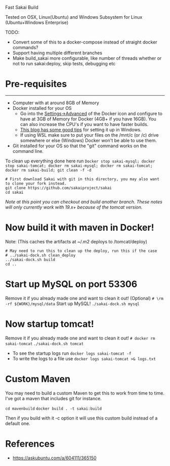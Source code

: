 Fast Sakai Build

Tested on OSX, Linux(Ubuntu) and Windows Subsystem for Linux (Ubuntu+Windows Enterprise)

TODO: 
* Convert some of this to a docker-compose instead of straight docker commands?
* Support having multiple different branches
* Make build_sakai more configurable, like number of threads whether or not to run sakai:deploy, skip tests, debugging etc

# Pre-requisites
--------------
* Computer with at around 8GB of Memory
* Docker installed for your OS
  * Go into the [Settings->Advanced](https://stackoverflow.com/a/44533437/3708872) of the Docker icon and configure to have at 3GB of Memory for Docker (4GB+ if you have 16GB). You can also increase the CPU's if you want to have faster builds.
  * [This blog has some good tips](https://nickjanetakis.com/blog/setting-up-docker-for-windows-and-wsl-to-work-flawlessly) for setting it up in Windows.
  * If using WSL make sure to put your files on the /mnt/c (or /c) drive somewhere or else (Windows) Docker won't be able to use them.
* Git installed for your OS so that the "git" command works on the command line.

To clean up everything done here run
`Docker stop sakai-mysql; docker stop sakai-tomcat; docker rm sakai-mysql; docker rm sakai-tomcat; docker rm sakai-build; git clean -f -d`

```
# First download Sakai with git in this directory, you may also want to clone your fork instead.
git clone https://github.com/sakaiproject/sakai
cd sakai
```

*Note at this point you can checkout and build another branch. These notes will only currently work with 19.x+ because of the tomcat version.*

# Now build it with maven in Docker! 
Note: (This caches the artifacts at ~/.m2 deploys to /tomcat/deploy)

```
# May need to run this to clean up the deploy, run this if the case
# ../sakai-dock.sh clean_deploy
../sakai-dock.sh build
cd ..
```

# Start up MySQL on port 53306
Remove it if you already made one and want to clean it out! (Optional)
`# \rm -rf ${WORK}/mysql/data`
Start up MySQL!
`./sakai-dock.sh mysql`

# Now startup tomcat!
Remove it if you already made one and want to clean it out!
`# docker rm sakai-tomcat`
`./sakai-dock.sh tomcat`

* To see the startup logs run 
`docker logs sakai-tomcat -f`
* To write the logs to a file use
`docker logs sakai-tomcat >& logs.txt`

# Custom Maven
You may need to build a custom Maven to get this to work from time to time. I've got a maven that includes git for instance.

`cd mavenbuild`
`docker build . -t sakai:build`

Then if you build with it -c option it will use this custom build instead of a default one.

# References
* https://askubuntu.com/a/604111/365150

